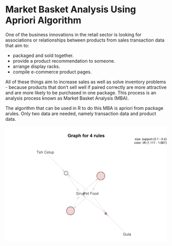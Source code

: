 # Market Basket Analysis Using Apriori Algorithm

One of the business innovations in the retail sector is looking for associations or relationships between products from sales transaction data that aim to:

* packaged and sold together.
* provide a product recommendation to someone.
* arrange display racks.
* compile e-commerce product pages.

All of these things aim to increase sales as well as solve inventory problems - because products that don’t sell well if paired correctly are more attractive and are more likely to be purchased in one package. This process is an analysis process known as Market Basket Analysis (MBA).

The algorithm that can be used in R to do this MBA is apriori from package arules. Only two data are needed, namely transaction data and product data.


![](output/mba.png)
